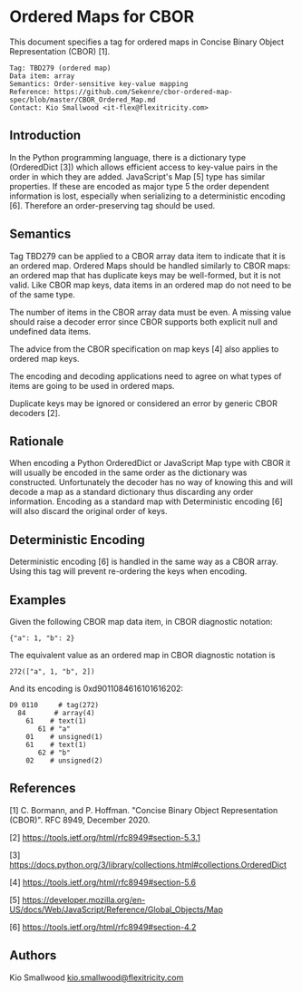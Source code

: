 # Ordered Maps for CBOR

This document specifies a tag for ordered maps in Concise Binary Object Representation (CBOR) [1].

    Tag: TBD279 (ordered map)
    Data item: array
    Semantics: Order-sensitive key-value mapping
    Reference: https://github.com/Sekenre/cbor-ordered-map-spec/blob/master/CBOR_Ordered_Map.md
    Contact: Kio Smallwood <it-flex@flexitricity.com>

## Introduction

In the Python programming language, there is a dictionary type (OrderedDict [3]) which allows efficient access to key-value
pairs in the order in which they are added.
JavaScript's Map [5] type has similar properties.
If these are encoded as major type 5 the order dependent information
is lost, especially when serializing to a deterministic encoding [6]. Therefore an order-preserving tag should be used.

## Semantics

Tag TBD279 can be applied to a CBOR array data item to indicate that it is an ordered map. Ordered Maps should be handled
similarly to CBOR maps: an ordered map that has duplicate keys may be well-formed, but it is not valid. Like
CBOR map keys, data items in an ordered map do not need to be of the same type.

The number of items in the CBOR array data must be even. A missing value should raise a decoder error since CBOR supports
both explicit null and undefined data items.

The advice from the CBOR specification on map keys [4] also applies to ordered map keys.

The encoding and decoding applications need to agree on what types of items are going to be used in ordered maps.

Duplicate keys may be ignored or considered an error by generic CBOR decoders [2].

## Rationale

When encoding a Python OrderedDict or JavaScript Map type with CBOR it will usually be encoded in the same order as the dictionary was
constructed. Unfortunately the decoder has no way of knowing this and will decode a map as a standard dictionary
thus discarding any order information. Encoding as a standard map with Deterministic encoding [6] will also discard the original
order of keys.

## Deterministic Encoding

Deterministic encoding [6] is handled in the same way as a CBOR array. Using this tag will prevent re-ordering the keys when
encoding.

## Examples

Given the following CBOR map data item, in CBOR diagnostic notation:

    {"a": 1, "b": 2}

The equivalent value as an ordered map in CBOR diagnostic notation is

    272(["a", 1, "b", 2])

And its encoding is 0xd9011084616101616202:

    D9 0110     # tag(272)
      84       # array(4)
        61    # text(1)
           61 # "a"
        01    # unsigned(1)
        61    # text(1)
           62 # "b"
        02    # unsigned(2)

## References

[1] C. Bormann, and P. Hoffman. "Concise Binary Object Representation (CBOR)". RFC 8949, December 2020.

[2] https://tools.ietf.org/html/rfc8949#section-5.3.1

[3] https://docs.python.org/3/library/collections.html#collections.OrderedDict

[4] https://tools.ietf.org/html/rfc8949#section-5.6

[5] https://developer.mozilla.org/en-US/docs/Web/JavaScript/Reference/Global_Objects/Map

[6] https://tools.ietf.org/html/rfc8949#section-4.2

## Authors

Kio Smallwood <kio.smallwood@flexitricity.com>
